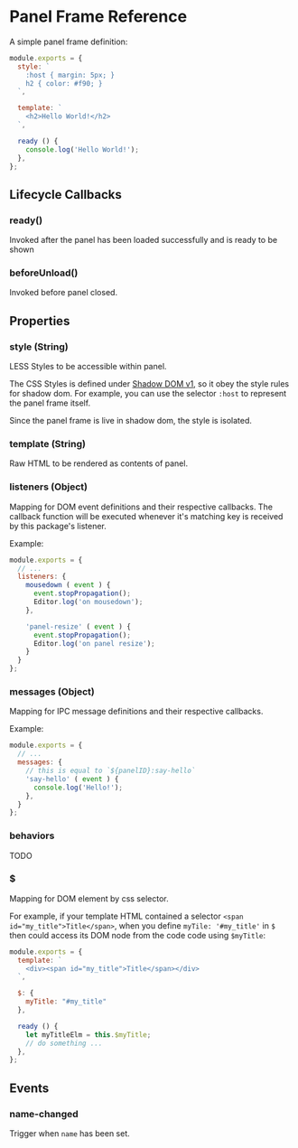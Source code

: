 # Panel Frame Reference

A simple panel frame definition:

```javascript
module.exports = {
  style: `
    :host { margin: 5px; }
    h2 { color: #f90; }
  `,

  template: `
    <h2>Hello World!</h2>
  `,

  ready () {
    console.log('Hello World!');
  },
};
```

## Lifecycle Callbacks

### ready()

Invoked after the panel has been loaded successfully and is ready to be shown

### beforeUnload()

Invoked before panel closed.

## Properties

### style (String)

LESS Styles to be accessible within panel.

The CSS Styles is defined under [Shadow DOM v1](https://developers.google.com/web/fundamentals/primers/shadowdom/), so it obey the style rules for shadow dom. For example, you can use the selector `:host` to represent the panel frame itself.

Since the panel frame is live in shadow dom, the style is isolated.

### template (String)

Raw HTML to be rendered as contents of panel.

### listeners (Object)

Mapping for DOM event definitions and their respective callbacks. The callback function will be executed whenever it's matching key is received by this package's listener.

Example:

```javascript
module.exports = {
  // ...
  listeners: {
    mousedown ( event ) {
      event.stopPropagation();
      Editor.log('on mousedown');
    },

    'panel-resize' ( event ) {
      event.stopPropagation();
      Editor.log('on panel resize');
    }
  }
};
```

### messages (Object)

Mapping for IPC message definitions and their respective callbacks.

Example:

```javascript
module.exports = {
  // ...
  messages: {
    // this is equal to `${panelID}:say-hello`
    'say-hello' ( event ) {
      console.log('Hello!');
    },
  }
};
```

### behaviors

TODO

### $

Mapping for DOM element by css selector.

For example, if your template HTML contained a selector `<span id="my_title">Title</span>`, when you define `myTile: '#my_title'` in `$` then could access its DOM node from
the code code using `$myTitle`:

```javascript
module.exports = {
  template: `
    <div><span id="my_title">Title</span></div>
  `,

  $: {
    myTitle: "#my_title"
  },

  ready () {
    let myTitleElm = this.$myTitle;
    // do something ...
  },
};
```

## Events

### name-changed

Trigger when `name` has been set.